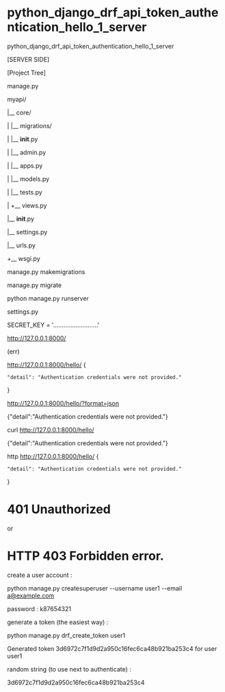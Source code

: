 # python_django_drf_api_token_authentication_hello_1_server

python_django_drf_api_token_authentication_hello_1_server

[SERVER SIDE]

[Project Tree]

manage.py

myapi/

 |__ core/
 
 |    |__ migrations/
 
 |    |__ __init__.py
 
 |    |__ admin.py
 
 |    |__ apps.py
 
 |    |__ models.py
 
 |    |__ tests.py
 
 |    +__ views.py
 
 |__ __init__.py
 
 |__ settings.py
 
 |__ urls.py
 
 +__ wsgi.py
 


manage.py makemigrations

manage.py migrate

python manage.py runserver

settings.py

SECRET_KEY = '..........................'


http://127.0.0.1:8000/

(err)

http://127.0.0.1:8000/hello/
{

    "detail": "Authentication credentials were not provided."
    
}

http://127.0.0.1:8000/hello/?format=json

{"detail":"Authentication credentials were not provided."}

curl http://127.0.0.1:8000/hello/

{"detail":"Authentication credentials were not provided."}

http http://127.0.0.1:8000/hello/
{

    "detail": "Authentication credentials were not provided."
    
}

# 401 Unauthorized

or

# HTTP 403 Forbidden error.

create a user account :

python manage.py createsuperuser --username user1 --email a@example.com

password : k87654321


generate a token (the easiest way) :

python manage.py drf_create_token user1 

Generated token 3d6972c7f1d9d2a950c16fec6ca48b921ba253c4 for user user1

random string (to use next to authenticate) :

3d6972c7f1d9d2a950c16fec6ca48b921ba253c4


